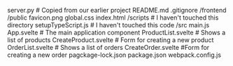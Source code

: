 server.py # Copied from our earlier project
README.md
.gitignore
    /frontend
        /public
            favicon.png
            global.css
            index.html
        /scripts # I haven't touched this directory
            setupTypeScript.js # I haven't touched this code
        /src
            main.js
            App.svelte # The main application component
            ProductList.svelte # Shows a list of products
            CreateProduct.svelte # Form for creating a new product
            OrderList.svelte # Shows a list of orders
            CreateOrder.svelte #Form for creating a new order
        pagckage-lock.json
        package.json
        webpack.config.js

        